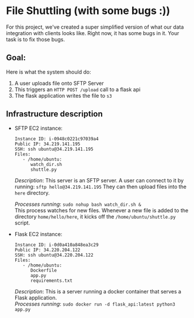 # File Shuttling (with some bugs :))

For this project, we've created a super simplified version of what our data integration with clients looks like.  Right now, it has some bugs in it.  Your task is to fix those bugs.  

## Goal:

Here is what the system should do:
1) A user uploads file onto SFTP Server
2) This triggers an `HTTP POST /upload` call to a flask api
3) The flask application writes the file to `s3`

## Infrastructure description
 * SFTP EC2 instance:
   ```
   Instance ID: i-0948c0221c97039a4
   Public IP: 34.219.141.195
   SSH: ssh ubuntu@34.219.141.195
   Files:
      - /home/ubuntu:
         watch_dir.sh
         shuttle.py
   ```
   *Description*:
     This server is an SFTP server.  A user can connect to it by running:
   `sftp hello@34.219.141.195`
   They can then upload files into the `here` directory.  

   *Processes running*:
   `sudo nohup bash watch_dir.sh &`                 
     This process watches for new files.  Whenever a new file is added to the directory `home/hello/here`, it kicks off the `/home/ubuntu/shuttle.py` script.  
 * Flask EC2 instance:
   ```
   Instance ID: i-0d0a410a848ea3c29
   Public IP: 34.220.204.122
   SSH: ssh ubuntu@34.220.204.122
   Files:
      - /home/ubuntu:
         Dockerfile
         app.py
         requirements.txt
   ```
   *Description*:
     This is a server running a docker container that serves a Flask 
      application.  
   *Processes running*:
   `sudo docker run -d flask_api:latest python3 app.py`

